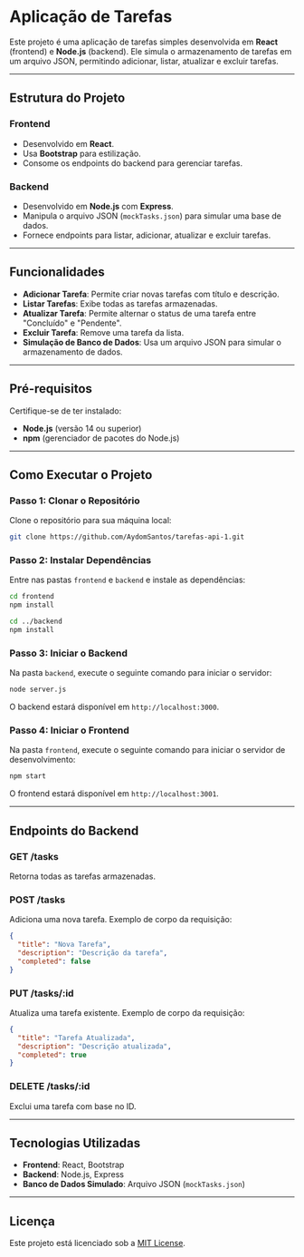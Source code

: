 # Aplicação de Tarefas

Este projeto é uma aplicação de tarefas simples desenvolvida em **React** (frontend) e **Node.js** (backend). Ele simula o armazenamento de tarefas em um arquivo JSON, permitindo adicionar, listar, atualizar e excluir tarefas.

---

## **Estrutura do Projeto**

### **Frontend**
- Desenvolvido em **React**.
- Usa **Bootstrap** para estilização.
- Consome os endpoints do backend para gerenciar tarefas.

### **Backend**
- Desenvolvido em **Node.js** com **Express**.
- Manipula o arquivo JSON (`mockTasks.json`) para simular uma base de dados.
- Fornece endpoints para listar, adicionar, atualizar e excluir tarefas.

---

## **Funcionalidades**
- **Adicionar Tarefa**: Permite criar novas tarefas com título e descrição.
- **Listar Tarefas**: Exibe todas as tarefas armazenadas.
- **Atualizar Tarefa**: Permite alternar o status de uma tarefa entre "Concluído" e "Pendente".
- **Excluir Tarefa**: Remove uma tarefa da lista.
- **Simulação de Banco de Dados**: Usa um arquivo JSON para simular o armazenamento de dados.

---

## **Pré-requisitos**
Certifique-se de ter instalado:
- **Node.js** (versão 14 ou superior)
- **npm** (gerenciador de pacotes do Node.js)

---

## **Como Executar o Projeto**

### **Passo 1: Clonar o Repositório**
Clone o repositório para sua máquina local:
```bash
git clone https://github.com/AydomSantos/tarefas-api-1.git
```

### **Passo 2: Instalar Dependências**
Entre nas pastas `frontend` e `backend` e instale as dependências:
```bash
cd frontend
npm install

cd ../backend
npm install
```

### **Passo 3: Iniciar o Backend**
Na pasta `backend`, execute o seguinte comando para iniciar o servidor:
```bash
node server.js
```
O backend estará disponível em `http://localhost:3000`.

### **Passo 4: Iniciar o Frontend**
Na pasta `frontend`, execute o seguinte comando para iniciar o servidor de desenvolvimento:
```bash
npm start
```
O frontend estará disponível em `http://localhost:3001`.

---

## **Endpoints do Backend**

### **GET /tasks**
Retorna todas as tarefas armazenadas.

### **POST /tasks**
Adiciona uma nova tarefa. Exemplo de corpo da requisição:
```json
{
  "title": "Nova Tarefa",
  "description": "Descrição da tarefa",
  "completed": false
}
```

### **PUT /tasks/:id**
Atualiza uma tarefa existente. Exemplo de corpo da requisição:
```json
{
  "title": "Tarefa Atualizada",
  "description": "Descrição atualizada",
  "completed": true
}
```

### **DELETE /tasks/:id**
Exclui uma tarefa com base no ID.

---

## **Tecnologias Utilizadas**
- **Frontend**: React, Bootstrap
- **Backend**: Node.js, Express
- **Banco de Dados Simulado**: Arquivo JSON (`mockTasks.json`)

---

## **Licença**
Este projeto está licenciado sob a [MIT License](https://opensource.org/licenses/MIT).